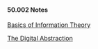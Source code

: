 #### 50.002 Notes
[Basics of Information Theory](https://natalieagus.github.io/50002/basics_of_information.html)

[The Digital Abstraction](https://natalieagus.github.io/50002/the_digital_abstraction.html)

